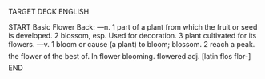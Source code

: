 TARGET DECK
ENGLISH

START
Basic
Flower
Back: —n. 1 part of a plant from which the fruit or seed is developed. 2 blossom, esp. Used for decoration. 3 plant cultivated for its flowers. —v. 1 bloom or cause (a plant) to bloom; blossom. 2 reach a peak.  the flower of the best of. In flower blooming.  flowered adj. [latin flos flor-]
END
